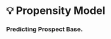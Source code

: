 # 💡 Propensity Model
### Predicting Prospect Base.
<p align="center">
  <img src="https://github.com/rjrockzz/propensity-model/blob/master/static/assets/img/pipeline2.png>
</p><br><br>
Intro
